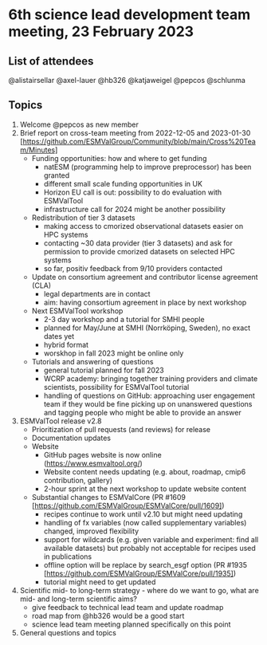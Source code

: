 # 6th science lead development team meeting, 23 February 2023

## List of attendees

@alistairsellar @axel-lauer @hb326 @katjaweigel @pepcos @schlunma

## Topics

1. Welcome @pepcos as new member
2. Brief report on cross-team meeting from 2022-12-05 and 2023-01-30
[https://github.com/ESMValGroup/Community/blob/main/Cross%20Team/Minutes]
   * Funding opportunities: how and where to get funding
     - natESM (programming help to improve preprocessor) has been granted
     - different small scale funding opportunities in UK
	 - Horizon EU call is out: possibility to do evaluation with ESMValTool
	 - infrastructure call for 2024 might be another possibility
   * Redistribution of tier 3 datasets
     - making access to cmorized observational datasets easier on HPC systems
	 - contacting ~30 data provider (tier 3 datasets) and ask for permission to provide cmorized datasets on selected HPC systems
	 - so far, positiv feedback from 9/10 providers contacted
   * Update on consortium agreement and contributor license agreement (CLA)
	 - legal departments are in contact
     - aim: having consortium agreement in place by next workshop
   * Next ESMValTool workshop
     - 2-3 day workshop and a tutorial for SMHI people
     - planned for May/June at SMHI (Norrköping, Sweden), no exact dates yet
	 - hybrid format
	 - worskhop in fall 2023 might be online only
   * Tutorials and answering of questions
     - general tutorial planned for fall 2023
	 - WCRP academy: bringing together training providers and climate scientists, possibility for ESMValTool tutorial
	 - handling of questions on GitHub: approaching user engagement team if they would be fine picking up on unanswered questions and tagging people who might be able to provide an answer
3. ESMValTool release v2.8 
   * Prioritization of pull requests (and reviews) for release
   * Documentation updates
   * Website
     - GitHub pages website is now online (https://www.esmvaltool.org/)
	 - Website content needs updating (e.g. about, roadmap, cmip6 contribution, gallery)
	 - 2-hour sprint at the next workshop to update website content
   * Substantial changes to ESMValCore (PR #1609 [https://github.com/ESMValGroup/ESMValCore/pull/1609])
     - recipes continue to work until v2.10 but might need updating
	 - handling of fx variables (now called supplementary variables) changed, improved flexibility
	 - support for wildcards (e.g. given variable and experiment: find all available datasets) but probably not acceptable for recipes used in publications
	 - offline option will be replace by search_esgf option (PR #1935 [https://github.com/ESMValGroup/ESMValCore/pull/1935])
	 - tutorial might need to get updated
4. Scientific mid- to long-term strategy - where do we want to go, what are mid- and long-term scientific aims?
   * give feedback to technical lead team and update roadmap
   * road map from @hb326 would be a good start
   * science lead team meeting planned specifically on this point
5.	General questions and topics
